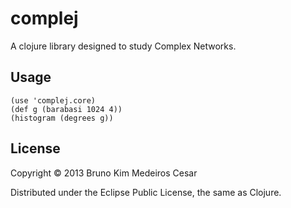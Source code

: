 # complej

A clojure library designed to study Complex Networks.

## Usage

	(use 'complej.core)
	(def g (barabasi 1024 4))
	(histogram (degrees g))

## License

Copyright © 2013 Bruno Kim Medeiros Cesar

Distributed under the Eclipse Public License, the same as Clojure.

